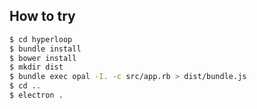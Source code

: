 ## How to try

```bash
$ cd hyperloop
$ bundle install
$ bower install
$ mkdir dist
$ bundle exec opal -I. -c src/app.rb > dist/bundle.js
$ cd ..
$ electron .
```
